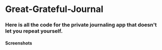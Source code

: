 # Great-Grateful-Journal
<h3>Here is all the code for the private journaling app that doesn't let you repeat yourself.</h3>

<h4>Screenshots</h4>
